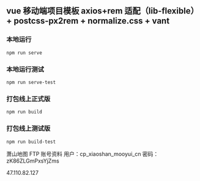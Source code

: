 <!--
 * @Author: xiaoyu
 * @Date: 2020-09-08 11:42:32
 * @LastEditTime: 2020-12-28 15:10:41
-->

## vue 移动端项目模板 axios+rem 适配（lib-flexible）+ postcss-px2rem + normalize.css + vant

### 本地运行

```
npm run serve
```

### 本地运行测试

```
npm run serve-test
```

### 打包线上正式版

```
npm run build
```

### 打包线上测试版

```
npm run build-test
```

萧山地图
FTP 账号资料
用户：cp_xiaoshan_mooyui_cn
密码：zK86ZLGmPxsYjZms

47.110.82.127
